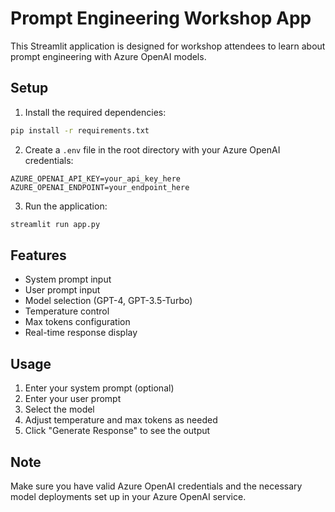 # Prompt Engineering Workshop App

This Streamlit application is designed for workshop attendees to learn about prompt engineering with Azure OpenAI models.

## Setup

1. Install the required dependencies:
```bash
pip install -r requirements.txt
```

2. Create a `.env` file in the root directory with your Azure OpenAI credentials:
```
AZURE_OPENAI_API_KEY=your_api_key_here
AZURE_OPENAI_ENDPOINT=your_endpoint_here
```

3. Run the application:
```bash
streamlit run app.py
```

## Features

- System prompt input
- User prompt input
- Model selection (GPT-4, GPT-3.5-Turbo)
- Temperature control
- Max tokens configuration
- Real-time response display

## Usage

1. Enter your system prompt (optional)
2. Enter your user prompt
3. Select the model
4. Adjust temperature and max tokens as needed
5. Click "Generate Response" to see the output

## Note

Make sure you have valid Azure OpenAI credentials and the necessary model deployments set up in your Azure OpenAI service.